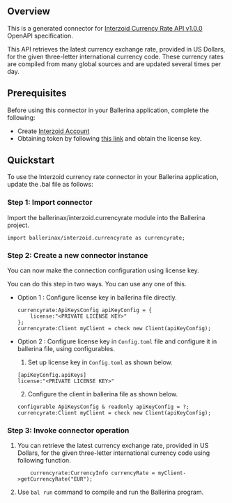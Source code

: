 ## Overview
This is a generated connector for [Interzoid Currency Rate API v1.0.0](https://interzoid.com/services/getcurrencyrate) OpenAPI specification.

This API retrieves the latest currency exchange rate, provided in US Dollars, for the given three-letter international currency code. These currency rates are compiled from many global sources and are updated several times per day.

## Prerequisites
Before using this connector in your Ballerina application, complete the following:
* Create [Interzoid Account](https://www.interzoid.com/register)
* Obtaining token by following [this link](https://www.interzoid.com/account) and obtain the license key.

## Quickstart
To use the Interzoid currency rate connector in your Ballerina application, update the .bal file as follows:

### Step 1: Import connector
Import the ballerinax/interzoid.currencyrate module into the Ballerina project.

```ballerina
import ballerinax/interzoid.currencyrate as currencyrate;
```

### Step 2: Create a new connector instance
You can now make the connection configuration using license key.

You can do this step in two ways. You can use any one of this.

- Option 1 :
    Configure license key in ballerina file directly. 

    ```ballerina
    currencyrate:ApiKeysConfig apiKeyConfig = {
        license:"<PRIVATE LICENSE KEY>"
    };
    currencyrate:Client myClient = check new Client(apiKeyConfig);
    ```

- Option 2 :
    Configure license key in `Config.toml` file and configure it in ballerina file, using configurables. 

    1. Set up license key in `Config.toml` as shown below.
    ```
    [apiKeyConfig.apiKeys]
    license:"<PRIVATE LICENSE KEY>"
    ```

    2. Configure the client in ballerina file as shown below.
    ```ballerina
    configurable ApiKeysConfig & readonly apiKeyConfig = ?;
    currencyrate:Client myClient = check new Client(apiKeyConfig);
    ```

### Step 3: Invoke connector operation
1. You can retrieve the latest currency exchange rate, provided in US Dollars, for the given three-letter international currency code using following function.
    ```ballerina
        currencyrate:CurrencyInfo currencyRate = myClient->getCurrencyRate("EUR");
    ```
2. Use `bal run` command to compile and run the Ballerina program. 